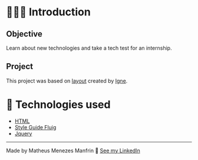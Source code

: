 # 👨🏻‍💻 Introduction

## Objective

Learn about new technologies and take a tech test for an internship.

## Project

This project was based on [layout](./docs/layout.pdf) created by [Igne](https://rocketseat.com.br/).

# 🚀 Technologies used

- [HTML](https://html.com/)
- [Style Guide Fluig](https://style.fluig.com/)
- [Jquery](https://jquery.com/)

---

Made by Matheus Menezes Manfrin 🦥 [See my LinkedIn](https://www.linkedin.com/in/matheusmmm/)
